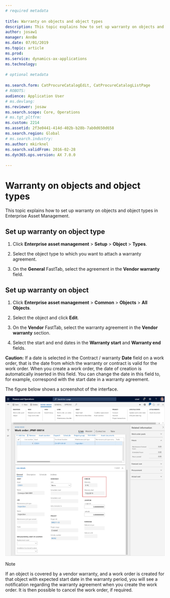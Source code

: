```yaml
---
# required metadata

title: Warranty on objects and object types
description: This topic explains how to set up warranty on objects and object types in Enterprise Asset Management.
author: josaw1
manager: AnnBe
ms.date: 07/01/2019
ms.topic: article
ms.prod: 
ms.service: dynamics-ax-applications
ms.technology: 

# optional metadata

ms.search.form: CatProcureCatalogEdit, CatProcureCatalogListPage
# ROBOTS: 
audience: Application User
# ms.devlang: 
ms.reviewer: josaw
ms.search.scope: Core, Operations
# ms.tgt_pltfrm: 
ms.custom: 2214
ms.assetid: 2f3e0441-414d-402b-b28b-7ab0d650d658
ms.search.region: Global
# ms.search.industry: 
ms.author: mkirknel
ms.search.validFrom: 2016-02-28
ms.dyn365.ops.version: AX 7.0.0

---
```


# Warranty on objects and object types

This topic explains how to set up warranty on objects and object types in Enterprise Asset Management.

## Set up warranty on object type

1. Click **Enterprise asset management** > **Setup** > **Object** > **Types**.

2. Select the object type to which you want to attach a warranty agreement.

3. On the **General** FastTab, select the agreement in the **Vendor warranty** field.

## Set up warranty on object

1. Click **Enterprise asset management** > **Common** > **Objects** > **All Objects**.

2. Select the object and click **Edit**.

3. On the **Vendor** FastTab, select the warranty agreement in the **Vendor warranty** section.

4. Select the start and end dates in the **Warranty start** and **Warranty end** fields.

**Caution:** If a date is selected in the Contract / warranty **Date** field on a work order, that is the date from which the warranty or contract is valid for the work order. When you create a work order, the date of creation is automatically inserted in this field. You can change the date in this field to, for example, correspond with the start date in a warranty agreement.

The figure below shows a screenshot of the interface.

![Figure 1](media/02-warranty.png)

>[!NOTE]
>If an object is covered by a vendor warranty, and a work order is created for that object with expected start date in the warranty period, you will see a notification regarding the warranty agreement when you create the work order. It is then possible to cancel the work order, if required.
